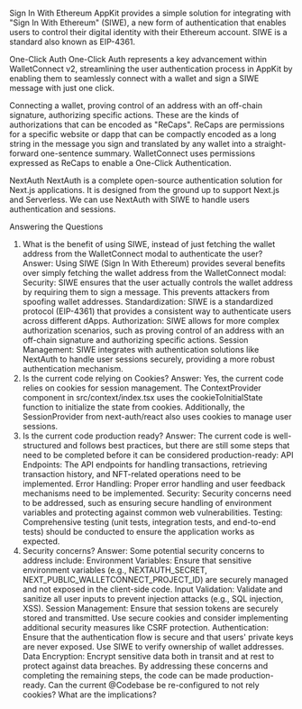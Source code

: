 Sign In With Ethereum
AppKit provides a simple solution for integrating with "Sign In With Ethereum" (SIWE), a new form of authentication that enables users to control their digital identity with their Ethereum account. SIWE is a standard also known as EIP-4361.

One-Click Auth
One-Click Auth represents a key advancement within WalletConnect v2, streamlining the user authentication process in AppKit by enabling them to seamlessly connect with a wallet and sign a SIWE message with just one click.

Connecting a wallet, proving control of an address with an off-chain signature, authorizing specific actions. These are the kinds of authorizations that can be encoded as "ReCaps". ReCaps are permissions for a specific website or dapp that can be compactly encoded as a long string in the message you sign and translated by any wallet into a straight-forward one-sentence summary. WalletConnect uses permissions expressed as ReCaps to enable a One-Click Authentication.

NextAuth
NextAuth is a complete open-source authentication solution for Next.js applications. It is designed from the ground up to support Next.js and Serverless. We can use NextAuth with SIWE to handle users authentication and sessions.

Answering the Questions
1. What is the benefit of using SIWE, instead of just fetching the wallet address from the WalletConnect modal to authenticate the user?
Answer:
Using SIWE (Sign In With Ethereum) provides several benefits over simply fetching the wallet address from the WalletConnect modal:
Security: SIWE ensures that the user actually controls the wallet address by requiring them to sign a message. This prevents attackers from spoofing wallet addresses.
Standardization: SIWE is a standardized protocol (EIP-4361) that provides a consistent way to authenticate users across different dApps.
Authorization: SIWE allows for more complex authorization scenarios, such as proving control of an address with an off-chain signature and authorizing specific actions.
Session Management: SIWE integrates with authentication solutions like NextAuth to handle user sessions securely, providing a more robust authentication mechanism.
2. Is the current code relying on Cookies?
Answer:
Yes, the current code relies on cookies for session management. The ContextProvider component in src/context/index.tsx uses the cookieToInitialState function to initialize the state from cookies. Additionally, the SessionProvider from next-auth/react also uses cookies to manage user sessions.
3. Is the current code production ready?
Answer:
The current code is well-structured and follows best practices, but there are still some steps that need to be completed before it can be considered production-ready:
API Endpoints: The API endpoints for handling transactions, retrieving transaction history, and NFT-related operations need to be implemented.
Error Handling: Proper error handling and user feedback mechanisms need to be implemented.
Security: Security concerns need to be addressed, such as ensuring secure handling of environment variables and protecting against common web vulnerabilities.
Testing: Comprehensive testing (unit tests, integration tests, and end-to-end tests) should be conducted to ensure the application works as expected.
4. Security concerns?
Answer:
Some potential security concerns to address include:
Environment Variables: Ensure that sensitive environment variables (e.g., NEXTAUTH_SECRET, NEXT_PUBLIC_WALLETCONNECT_PROJECT_ID) are securely managed and not exposed in the client-side code.
Input Validation: Validate and sanitize all user inputs to prevent injection attacks (e.g., SQL injection, XSS).
Session Management: Ensure that session tokens are securely stored and transmitted. Use secure cookies and consider implementing additional security measures like CSRF protection.
Authentication: Ensure that the authentication flow is secure and that users' private keys are never exposed. Use SIWE to verify ownership of wallet addresses.
Data Encryption: Encrypt sensitive data both in transit and at rest to protect against data breaches.
By addressing these concerns and completing the remaining steps, the code can be made production-ready.
Can the current @Codebase be re-configured to not rely cookies? What are the implications?  